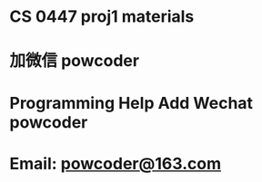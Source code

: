 # CS 0447 proj1 materials
# 加微信 powcoder

# Programming Help Add Wechat powcoder

# Email: powcoder@163.com


